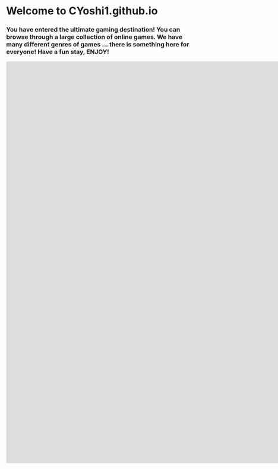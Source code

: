 # Welcome to CYoshi1.github.io
### You have entered the ultimate gaming destination! You can browse through a large collection of online games. We have many different genres of games ... there is something here for everyone! Have a fun stay, ENJOY!
<iframe src="http://www.freeonlinegames.com/embed/199778" width="1920" height="1080" frameborder="no" scrolling="no"></iframe>
